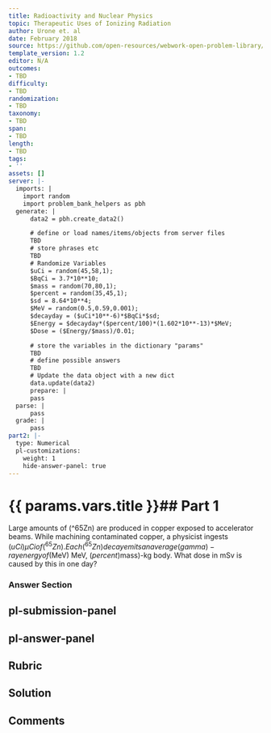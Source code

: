 ```yaml
---
title: Radioactivity and Nuclear Physics
topic: Therapeutic Uses of Ionizing Radiation
author: Urone et. al
date: February 2018
source: https://github.com/open-resources/webwork-open-problem-library/tree/master/Contrib/BrockPhysics/College_Physics_Urone/32.Medical_Applications_of_Nuclear_Physics/32-03.Therapeutic_Ionizing_Radiation/NU_U17-32-03-006.pg
template_version: 1.2
editor: N/A
outcomes:
- TBD
difficulty:
- TBD
randomization:
- TBD
taxonomy:
- TBD
span:
- TBD
length:
- TBD
tags:
- ''
assets: []
server: |-
  imports: |
    import random
    import problem_bank_helpers as pbh
  generate: |
      data2 = pbh.create_data2()

      # define or load names/items/objects from server files
      TBD
      # store phrases etc
      TBD
      # Randomize Variables
      $uCi = random(45,58,1);
      $BqCi = 3.7*10**10;
      $mass = random(70,80,1);
      $percent = random(35,45,1);
      $sd = 8.64*10**4;
      $MeV = random(0.5,0.59,0.001);
      $decayday = ($uCi*10**-6)*$BqCi*$sd;
      $Energy = $decayday*($percent/100)*(1.602*10**-13)*$MeV;
      $Dose = ($Energy/$mass)/0.01;

      # store the variables in the dictionary "params"
      TBD
      # define possible answers
      TBD
      # Update the data object with a new dict
      data.update(data2)
      prepare: |
      pass
  parse: |
      pass
  grade: |
      pass
part2: |-
  type: Numerical
  pl-customizations:
    weight: 1
    hide-answer-panel: true
---
```


# {{ params.vars.title }}## Part 1 
Large amounts of (^65Zn) are produced in copper exposed to accelerator beams. While machining contaminated copper, a physicist ingests ($uCi) μCi of (^65Zn). Each (^65Zn) decay emits an average (gamma) -ray energy of ($MeV) MeV, ($percent)% of which is absorbed in the scientist's ($mass)-kg body. What dose in mSv is caused by this in one day? 


### Answer Section 


## pl-submission-panel 


## pl-answer-panel 


## Rubric 


## Solution 


## Comments 


